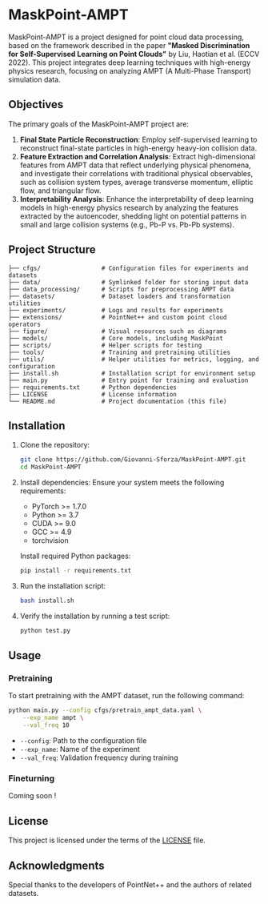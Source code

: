 # MaskPoint-AMPT

MaskPoint-AMPT is a project designed for point cloud data processing, based on the framework described in the paper **"Masked Discrimination for Self-Supervised Learning on Point Clouds"** by Liu, Haotian et al. (ECCV 2022). This project integrates deep learning techniques with high-energy physics research, focusing on analyzing AMPT (A Multi-Phase Transport) simulation data.

## Objectives

The primary goals of the MaskPoint-AMPT project are:

1. **Final State Particle Reconstruction**: Employ self-supervised learning to reconstruct final-state particles in high-energy heavy-ion collision data.
2. **Feature Extraction and Correlation Analysis**: Extract high-dimensional features from AMPT data that reflect underlying physical phenomena, and investigate their correlations with traditional physical observables, such as collision system types, average transverse momentum, elliptic flow, and triangular flow.
3. **Interpretability Analysis**: Enhance the interpretability of deep learning models in high-energy physics research by analyzing the features extracted by the autoencoder, shedding light on potential patterns in small and large collision systems (e.g., Pb-P vs. Pb-Pb systems).

## Project Structure

```
├── cfgs/                 # Configuration files for experiments and datasets
├── data/                 # Symlinked folder for storing input data
├── data_processing/      # Scripts for preprocessing AMPT data
├── datasets/             # Dataset loaders and transformation utilities
├── experiments/          # Logs and results for experiments
├── extensions/           # PointNet++ and custom point cloud operators
├── figure/               # Visual resources such as diagrams
├── models/               # Core models, including MaskPoint
├── scripts/              # Helper scripts for testing
├── tools/                # Training and pretraining utilities
├── utils/                # Helper utilities for metrics, logging, and configuration
├── install.sh            # Installation script for environment setup
├── main.py               # Entry point for training and evaluation
├── requirements.txt      # Python dependencies
├── LICENSE               # License information
└── README.md             # Project documentation (this file)
```

## Installation

1. Clone the repository:
   ```bash
   git clone https://github.com/Giovanni-Sforza/MaskPoint-AMPT.git
   cd MaskPoint-AMPT
   ```

2. Install dependencies:
   Ensure your system meets the following requirements:
   - PyTorch >= 1.7.0
   - Python >= 3.7
   - CUDA >= 9.0
   - GCC >= 4.9
   - torchvision

   Install required Python packages:
   ```bash
   pip install -r requirements.txt
   ```

3. Run the installation script:
   ```bash
   bash install.sh
   ```

4. Verify the installation by running a test script:
   ```bash
   python test.py
   ```

## Usage

### Pretraining
To start pretraining with the AMPT dataset, run the following command:
```bash
python main.py --config cfgs/pretrain_ampt_data.yaml \
    --exp_name ampt \
    --val_freq 10
```

- `--config`: Path to the configuration file
- `--exp_name`: Name of the experiment
- `--val_freq`: Validation frequency during training

### Fineturning

Coming soon !

## License
This project is licensed under the terms of the [LICENSE](LICENSE) file.

## Acknowledgments
Special thanks to the developers of PointNet++ and the authors of related datasets.

